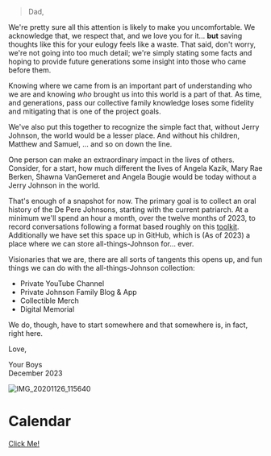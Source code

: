  

> Dad, 

We're pretty sure all this attention is likely to make you uncomfortable. We acknowledge that, we respect that, and we love you for it... **but** saving thoughts like this for your eulogy feels like a waste. That said, don't worry, we're not going into too much detail; we're simply stating some facts and hoping to provide future generations some insight into those who came before them. 

Knowing where we came from is an important part of understanding who we are and knowing _who_ brought us into this world is a part of that. As time, and generations, pass our collective family knowledge loses some fidelity and mitigating that is one of the project goals.


We've also put this together to recognize the simple fact that, without Jerry Johnson, the world would be a lesser place. And without his children, Matthew and Samuel, ... and so on down the line.

One person can make an extraordinary impact in the lives of others. Consider, for a start, how much different the lives of Angela Kazik, Mary Rae Berken, Shawna VanGemeret and Angela Bougie would be today without a Jerry Johnson in the world.

That's enough of a snapshot for now. The primary goal is to collect an oral history of the De Pere Johnsons, starting with the current patriarch. At a minimum we'll spend an hour a month, over the twelve months of 2023, to record conversations following a format based roughly on this [toolkit](https://recollectionwisconsin.org/the-toolkit-recording-oral-histories). Additionally we have set this space up in GitHub, which is (As of 2023) a place where we can store all-things-Johnson for... ever.


Visionaries that we are, there are all sorts of tangents this opens up, and fun things we can do with the all-things-Johnson collection:

- Private YouTube Channel
- Private Johnson Family Blog & App
- Collectible Merch
- Digital Memorial

We do, though, have to start somewhere and that somewhere is, in fact, right here. 

Love,  

Your Boys  
December 2023  


![IMG_20201126_115640](https://user-images.githubusercontent.com/1066200/209448265-22cba93d-e97e-47a6-959d-5bdbfb75e0ac.jpg)  

# Calendar 
[ Click Me! ](https://calendar.google.com/calendar/u/0?cid=NTkxZDRmNWZmNDYyNzFiMDQxN2Y5ZjgzZmNlN2Y2ZTYzM2IwZDI1NDUwZDEzNTNjMTRlMmY1OGUxMDQwODRkNEBncm91cC5jYWxlbmRhci5nb29nbGUuY29t)
